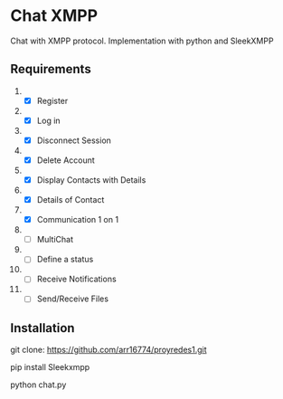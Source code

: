 # Chat XMPP
Chat with XMPP protocol. Implementation with python and SleekXMPP
## Requirements
1. -[x] Register
2. -[x] Log in
3. -[x] Disconnect Session
4. -[x] Delete Account
5. -[x] Display Contacts with Details
6. -[x] Details of Contact
7. -[x] Communication 1 on 1
8. -[ ]  MultiChat
9. -[ ]  Define a status
10. -[ ]  Receive Notifications
11. -[ ]  Send/Receive Files

## Installation
git clone: https://github.com/arr16774/proyredes1.git

pip install Sleekxmpp

python chat.py
